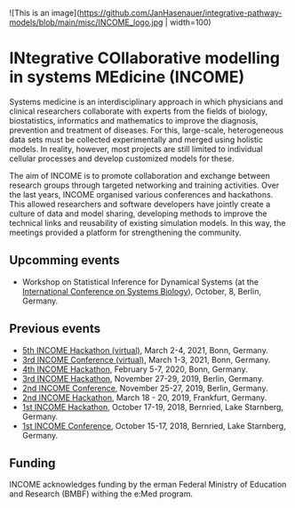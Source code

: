![This is an image](https://github.com/JanHasenauer/integrative-pathway-models/blob/main/misc/INCOME_logo.jpg | width=100)

# INtegrative COllaborative modelling in systems MEdicine (INCOME)

Systems medicine is an interdisciplinary approach in which physicians and clinical researchers collaborate with experts from the fields of biology, biostatistics, informatics and mathematics to improve the diagnosis, prevention and treatment of diseases. For this, large-scale, heterogeneous data sets must be collected experimentally and merged using holistic models. In reality, however, most projects are still limited to individual cellular processes and develop customized models for these.

The aim of INCOME is to promote collaboration and exchange between research groups through targeted networking and training activities. Over the last years, INCOME organised various conferences and hackathons. This allowed researchers and software developers have jointly create a culture of data and model sharing, developing methods to improve the technical links and reusability of existing simulation models. In this way, the meetings provided a platform for strengthening the community.
 
## Upcomming events
* Workshop on Statistical Inference for Dynamical Systems (at the [International Conference on Systems Biology](https://www.icsb2022.berlin/)), October, 8, Berlin, Germany.

## Previous events
* [5th INCOME Hackathon (virtual)](https://www.integrative-pathway-models.de/meetings/income2021-conference-and-hackathon/index.html), March 2-4, 2021, Bonn, Germany.
* [3rd INCOME Conference (virtual)](https://www.integrative-pathway-models.de/meetings/income2021-conference-and-hackathon/index.html), March 1-3, 2021, Bonn, Germany.
* [4th INCOME Hackathon](https://www.integrative-pathway-models.de/meetings/former-meetings/income-hackathon-2020/index.html), February 5-7, 2020, Bonn, Germany.
* [3rd INCOME Hackathon](https://www.integrative-pathway-models.de/meetings/former-meetings/income2019-conference-and-hackathon/index.html), November 27-29, 2019, Berlin, Germany.
* [2nd INCOME Conference](https://www.integrative-pathway-models.de/meetings/former-meetings/income2019-conference-and-hackathon/index.html), November 25-27, 2019, Berlin, Germany.
* [2nd INCOME Hackathon](https://www.integrative-pathway-models.de/meetings/former-meetings/income-hackathon-2019/index.html), March 18 - 20, 2019, Frankfurt, Germany.
* [1st INCOME Hackathon](https://www.integrative-pathway-models.de/meetings/former-meetings/income2018-conference-and-hackathon/index.html), October 17-19, 2018, Bernried, Lake Starnberg, Germany.
* [1st INCOME Conference](https://www.integrative-pathway-models.de/meetings/former-meetings/income2018-conference-and-hackathon/index.html), October 15-17, 2018, Bernried, Lake Starnberg, Germany.

## Funding
INCOME acknowledges funding by the erman Federal Ministry of Education and Research (BMBF) withing the e:Med program.
